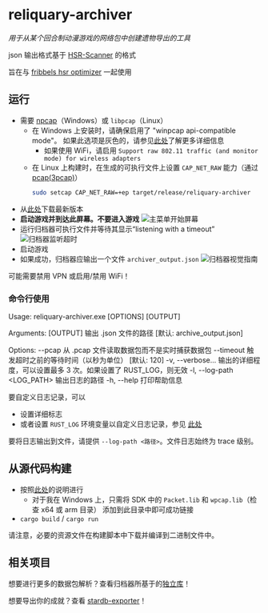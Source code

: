 
# reliquary-archiver

_用于从某个回合制动漫游戏的网络包中创建遗物导出的工具_

json 输出格式基于 [HSR-Scanner](https://github.com/kel-z/HSR-Scanner) 的格式

旨在与 [fribbels hsr optimizer](https://github.com/fribbels/hsr-optimizer) 一起使用

## 运行

- 需要 [npcap](https://npcap.com/)（Windows）或 `libpcap`（Linux）
  - 在 Windows 上安装时，请确保启用了 "winpcap api-compatible mode"。
    如果此选项是灰色的，请参见[此处](https://github.com/IceDynamix/reliquary-archiver/issues/2)了解更多详细信息
    - 如果使用 WiFi，请启用 `Support raw 802.11 traffic (and monitor mode) for wireless adapters`
  - 在 Linux 上构建时，在生成的可执行文件上设置 `CAP_NET_RAW` 能力（通过 [pcap(3pcap)](https://man.archlinux.org/man/pcap.3pcap#Under~5)）
    ```sh
    sudo setcap CAP_NET_RAW=+ep target/release/reliquary-archiver
    ```
- 从[此处](https://github.com/IceDynamix/reliquary-archiver/releases/)下载最新版本
- **启动游戏并到达此屏幕。不要进入游戏**
![主菜单开始屏幕](./hsr_hyperdrive.jpg)
- 运行归档器可执行文件并等待其显示“listening with a timeout”
![归档器监听超时](./listening_for_timeout.png)
- 启动游戏
- 如果成功，归档器应输出一个文件 `archiver_output.json`
![归档器视觉指南](./archiver_visual_guide.gif)

可能需要禁用 VPN 或启用/禁用 WiFi！

### 命令行使用


Usage: reliquary-archiver.exe [OPTIONS] [OUTPUT]

Arguments:
  [OUTPUT]  输出 .json 文件的路径 [默认: archive_output.json]

Options:
      --pcap <PCAP>          从 .pcap 文件读取数据包而不是实时捕获数据包
      --timeout <TIMEOUT>    触发超时之前的等待时间（以秒为单位） [默认: 120]
  -v, --verbose...           输出的详细程度，可以设置最多 3 次。如果设置了 RUST_LOG，则无效
  -l, --log-path <LOG_PATH>  输出日志的路径
  -h, --help                 打印帮助信息


要自定义日志记录，可以
- 设置详细标志
- 或者设置 `RUST_LOG` 环境变量以自定义日志记录，参见 [此处](https://docs.rs/tracing-subscriber/latest/tracing_subscriber/filter/struct.EnvFilter.html#directives)

要将日志输出到文件，请提供 `--log-path <路径>`。文件日志始终为 trace 级别。

## 从源代码构建

- 按照[此处](https://github.com/rust-pcap/pcap?tab=readme-ov-file#building)的说明进行
  - 对于我在 Windows 上，只需将 SDK 中的 `Packet.lib` 和 `wpcap.lib`（检查 x64 或 arm 目录）
    添加到此目录中即可成功链接
- `cargo build` / `cargo run`

请注意，必要的资源文件在构建脚本中下载并编译到二进制文件中。

## 相关项目

想要进行更多的数据包解析？查看归档器所基于的[独立库](https://github.com/IceDynamix/reliquary)！

想要导出你的成就？查看 [stardb-exporter](https://github.com/juliuskreutz/stardb-exporter)！


